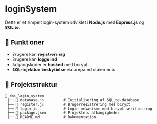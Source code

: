 # loginSystem

Dette er et simpelt login-system udviklet i **Node.js** med **Express.js** og **SQLite**.

## 📌 Funktioner
- Brugere kan **registrere sig**
- Brugere kan **logge ind**
- Adgangskoder er **hashed** med bcrypt
- **SQL-injektion beskyttelse** via prepared statements

## 📂 Projektstruktur
```plaintext
📂 ds4_login_system
 ├── 📄 database.js         # Initialisering af SQLite-database
 ├── 📄 register.js         # Brugerregistrering med bcrypt
 ├── 📄 login.js            # Login-mekanisme med bcrypt-verificering
 ├── 📄 package.json        # Projektets afhængigheder
 ├── 📄 README.md           # Dokumentation
